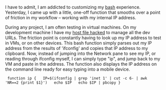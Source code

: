 I have to admit, I am addicted to customizing my [bash](http://en.wikipedia.org/wiki/Bash_\(Unix_shell\)) experience. Yesterday, I came up with a little, one-off function that smooths over a point of friction in my workflow – working with my internal IP address.

During any project, I am often testing in virtual machines. On my development machine I have my [host file hacked](http://www.adamsimpson.net/a-few-bash-tips) to manage all the dev URLs. The friction point is constantly having to look up my IP address to test in VMs, or on other devices. This bash function simply parses out my IP address from the results of 'ifconfig' and copies that IP address to my clipboard. Now, instead of jumping into the Network pane to see my IP, or reading through ifconfig myself, I can simply type "ip", and jump back to my VM and paste in the address. The function also displays the IP address on the command line ready for easy typing into a mobile device.

` function ip {   IP=$(ifconfig | grep 'inet 1' | cut -c 6- | awk 'NR==2 {print $1}')   echo $IP   echo $IP | pbcopy }`
